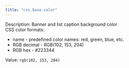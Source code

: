 ```yaml
---
title: "css.base.color"
---
```


Description: Banner and list caption background color
      <br/>CSS color formats: 
      <ul>
      <li>name - predefined color names: red, green, blue, etc.
      <li>RGB decimal - RGB(102, 153, 204)
      <li>RGB hex - #223344
      </ul>

Value: `rgb(102, 153, 204)`